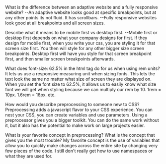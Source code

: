 What is the difference between an adaptive website and a fully responsive website?
    --An adaptive website looks good at specific breakpoints, but at any other points its not fluid. It has scrollbars. 
    --Fully responsive websites look good at all breakpoints and all screen sizes. 

Describe what it means to be mobile first vs desktop first.
    --Mobile first or desktop first depends on what your company designs for first. If they design for mobile first,
    when you write your css, you are styling it for that screen size first. You then will style for any other bigger size screen breakpoints.
    Desktop first will have you style for that screen breakpoint first, and then smaller screen breakpoints afterwards.

What does font-size: 62.5% in the html tag do for us when using rem units?
    It lets us use a responsive measuring unit when sizing fonts. This lets the text look the same no matter what size of screen they are displayed on.
    When you set the font size to 62.5%, it allows us to easily know what size font we will get when styling because we can multiply our rem by 10.
    1rem = 10px. 1.6rem = 16px. etc.

How would you describe preprocessing to someone new to CSS?
    Preprocessing adds a javascript flavor to your CSS experience. You can nest your CSS, you can create variables and use parameters. 
    Using a preprocessor gives you a bigger toolkit. You can do the same work without it, but it also has the potential to make work on large projects easier.

What is your favorite concept in preprocessing? What is the concept that gives you the most trouble?
    My favorite concept is the use of variables that allow you to quickly make changes across the entire site by changing very few pieces of the code.
    I still don't really get how to use namespaces or what they are used for.